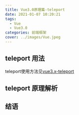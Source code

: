 ```yaml
---
title: Vue3.0原理篇-teleport
date: 2021-01-07 10:20:21
tags:
  - Vue
  - Vue3.0
categories: 前端框架
cover: ../images/Vue.jpeg
---
```


## teleport 用法
teleport使用方法见[vue3.x-teleport](http://devinhj.cn/2020/12/05/vue3.0%E4%BD%BF%E7%94%A8%E7%AF%87/)
## teleport 原理解析
## 结语